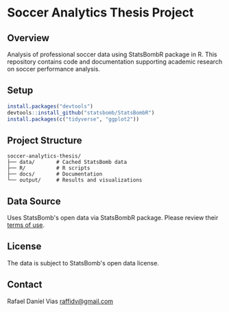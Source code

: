 # Soccer Analytics Thesis Project

## Overview
Analysis of professional soccer data using StatsBombR package in R. This repository contains code and documentation supporting academic research on soccer performance analysis.

## Setup
```R
install.packages("devtools")
devtools::install_github("statsbomb/StatsBombR")
install.packages(c("tidyverse", "ggplot2"))
```

## Project Structure
```
soccer-analytics-thesis/
├── data/       # Cached StatsBomb data
├── R/          # R scripts
├── docs/       # Documentation
└── output/     # Results and visualizations
```

## Data Source
Uses StatsBomb's open data via StatsBombR package. Please review their [terms of use](https://github.com/statsbomb/StatsBombR/blob/master/LICENSE.pdf).

## License
The data is subject to StatsBomb's open data license.

## Contact
Rafael Daníel Vias
raffidv@gmail.com

